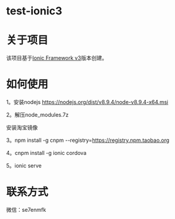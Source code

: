 # test-ionic3
# 关于项目

该项目基于[Ionic Framework v3](http://ionicframework.com/)版本创建。

# 如何使用


1。安装nodejs
https://nodejs.org/dist/v8.9.4/node-v8.9.4-x64.msi

2。解压node_modules.7z

安装淘宝镜像

3。npm install -g cnpm --registry=https://registry.npm.taobao.org
 
4。cnpm install -g ionic cordova
 
5。ionic serve

# 联系方式

微信：se7enmfk